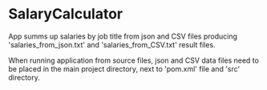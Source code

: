 # SalaryCalculator
App summs up salaries by job title from json and CSV files producing 'salaries_from_json.txt' and 'salaries_from_CSV.txt' result files.

When running application from source files, json and CSV data files need to be placed in the main project directory, next to 'pom.xml' file and 'src' directory.
